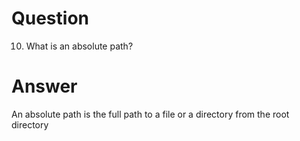# Question

10. What is an absolute path?

# Answer

An absolute path is the full path to a file or a directory from the root directory
